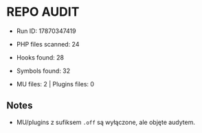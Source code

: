 # REPO AUDIT
- Run ID: 17870347419

- PHP files scanned: 24
- Hooks found: 28
- Symbols found: 32
- MU files: 2  |  Plugins files: 0

## Notes
- MU/plugins z sufiksem `.off` są wyłączone, ale objęte audytem.
